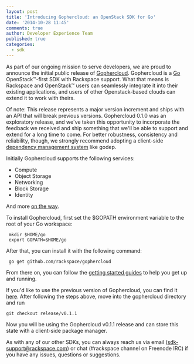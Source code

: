 ```yaml
---
layout: post
title: 'Introducing Gophercloud: an OpenStack SDK for Go'
date: '2014-10-28 11:45'
comments: true
author: Developer Experience Team
published: true
categories:
  - sdk
---
```


As part of our ongoing mission to serve developers, we are proud to announce the initial public release of [Gophercloud](https://github.com/rackspace/gophercloud/). Gophercloud is a [Go](http://golang.org) OpenStack&trade;-first SDK with Rackspace support. What that means is Rackspace and OpenStack&trade; users can seamlessly integrate it into their existing applications, and users of other Openstack-based clouds can extend it to work with theirs.

Of note: This release represents a major version increment and ships with an API that will break previous versions. Gophercloud 0.1.0 was an exploratory release, and we've taken this opportunity to incorporate the feedback we received and ship something that we'll be able to support and extend for a long time to come. For better robustness, consistency and reliability, though, we strongly recommend adopting a client-side [dependency management system](https://code.google.com/p/go-wiki/wiki/PackageManagementTools) like godep.

<!-- more -->

Initially Gophercloud supports the following services:

 - Compute
 - Object Storage
 - Networking
 - Block Storage
 - Identity

And more [on the way](https://github.com/rackspace/gophercloud/pulls). 

To install Gophercloud, first set the $GOPATH environment variable to the root of your Go workspace:

```
 mkdir $HOME/go
 export GOPATH=$HOME/go
```
After that, you can install it with the following command:

```
 go get github.com/rackspace/gophercloud
```

From there on, you can follow the [getting started guides](https://gophercloud.io/docs/) to help you get up and running.

If you'd like to use the previous version of Gophercloud, you can find it [here](https://github.com/rackspace/gophercloud/tree/release/v0.1.1). After following the steps above, move into the gophercloud directory and run
```
git checkout release/v0.1.1 
```
Now you will be using the Gophercloud v0.1.1 release and can store this state with a client-side package manager.

As with any of our other SDKs, you can always reach us via email (sdk-support@rackspace.com) or chat (#rackspace channel on Freenode IRC) if you have any issues, questions or suggestions.
